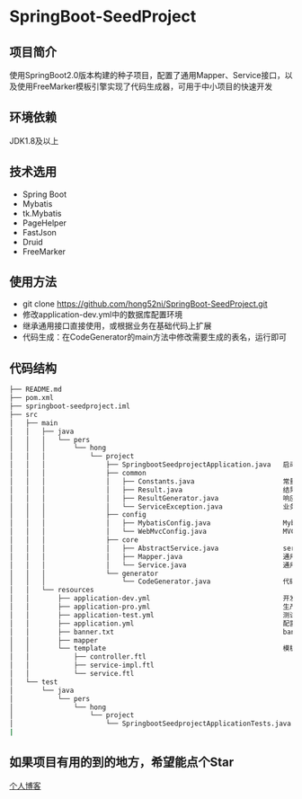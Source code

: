 # SpringBoot-SeedProject

## 项目简介
使用SpringBoot2.0版本构建的种子项目，配置了通用Mapper、Service接口，以及使用FreeMarker模板引擎实现了代码生成器，可用于中小项目的快速开发

## 环境依赖
JDK1.8及以上

## 技术选用
* Spring Boot<br>
* Mybatis<br>
* tk.Mybatis<br>
* PageHelper<br>
* FastJson<br>
* Druid<br>
* FreeMarker<br>

## 使用方法
* git clone https://github.com/hong52ni/SpringBoot-SeedProject.git
* 修改application-dev.yml中的数据库配置环境
* 继承通用接口直接使用，或根据业务在基础代码上扩展
* 代码生成：在CodeGenerator的main方法中修改需要生成的表名，运行即可

## 代码结构
```bash
├── README.md
├── pom.xml
├── springboot-seedproject.iml
├── src
│   ├── main
│   │   ├── java
│   │   │   └── pers
│   │   │       └── hong
│   │   │           └── project
│   │   │               ├── SpringbootSeedprojectApplication.java   启动类
│   │   │               ├── common                                    
│   │   │               │   ├── Constants.java                      常量
│   │   │               │   ├── Result.java                         结果集
│   │   │               │   ├── ResultGenerator.java                响应结果生成工具
│   │   │               │   └── ServiceException.java               业务异常
│   │   │               ├── config
│   │   │               │   ├── MybatisConfig.java                  Mybatis配置
│   │   │               │   └── WebMvcConfig.java                   MVC配置
│   │   │               ├── core
│   │   │               │   ├── AbstractService.java                service实现
│   │   │               │   ├── Mapper.java                         通用mapper
│   │   │               │   └── Service.java                        通用service
│   │   │               └── generator
│   │   │                   └── CodeGenerator.java                  代码生成器
│   │   └── resources
│   │       ├── application-dev.yml                                 开发环境
│   │       ├── application-pro.yml                                 生产环境
│   │       ├── application-test.yml                                测试环境
│   │       ├── application.yml                                     配置文件
│   │       ├── banner.txt                                          banner
│   │       ├── mapper
│   │       └── template                                            模板文件
│   │           ├── controller.ftl
│   │           ├── service-impl.ftl
│   │           └── service.ftl
│   └── test
│       └── java
│           └── pers
│               └── hong
│                   └── project
│                       └── SpringbootSeedprojectApplicationTests.java
|
```
## 如果项目有用的到的地方，希望能点个Star
[个人博客](https://blog.csdn.net/qq_36182135)
